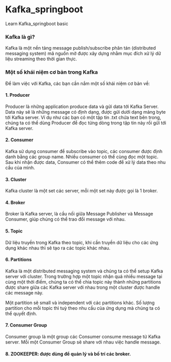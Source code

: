 # Kafka_springboot
Learn Kafka_springboot basic

### Kafka là gì?
Kafka là một nền tảng message publish/subscribe phân tán (distributed messaging system) mã nguồn mở được xây dựng nhằm mục đích xử lý dữ liệu streaming theo thời gian thực.

### Một số khái niệm cơ bản trong Kafka
Để làm việc với Kafka, các bạn cần nắm một số khái niệm cơ bản về:

#### 1. Producer

Producer là những application produce data và gửi data tới Kafka Server. Data này sẽ là những message có định dạng, được gửi dưới dạng mảng byte tới Kafka server. 
Ví dụ như các bạn có một tập tin .txt chứa text bên trong, chúng ta có thể dùng Producer để đọc từng dòng trong tập tin này rồi gửi tới Kafka server.

#### 2. Consumer

Kafka sử dụng consumer để subscribe vào topic, các consumer được định danh bằng các group name. Nhiều consumer có thể cùng đọc một topic. Sau khi nhận được data, Consumer có thể thêm code để xử lý data theo nhu cầu của mình.

#### 3. Cluster

Kafka cluster là một set các server, mỗi một set này được gọi là 1 broker.

#### 4. Broker

Broker là Kafka server, là cầu nối giữa Message Publisher và Message Consumer, giúp chúng có thể trao đổi message với nhau.

#### 5. Topic

Dữ liệu truyền trong Kafka theo topic, khi cần truyền dữ liệu cho các ứng dụng khác nhau thì sẽ tạo ra các topic khác nhau.

#### 6. Partitions

Kafka là một distributed messaging system và chúng ta có thể setup Kafka server với cluster. Trong trường hợp một topic nhận quá nhiều message tại cùng một thời điểm, chúng ta có thể chia topic này thành những partitions được share giữa các Kafka server với nhau trong một cluster được handle các message này.

Một partition sẽ small và independent với các partitions khác. Số lượng partition cho mỗi topic thì tuỳ theo nhu cầu của ứng dụng mà chúng ta có thể quyết định.

#### 7. Consumer Group

Consumer group là một group các Consumer consume message từ Kafka server. Mỗi một Consumer Group sẽ share với nhau việc handle message.

#### 8. ZOOKEEPER: được dùng để quản lý và bố trí các broker.
